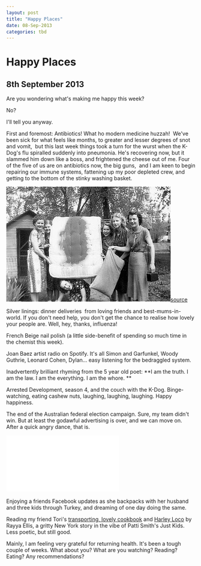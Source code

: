 ```yaml
---
layout: post
title: "Happy Places"
date: 08-Sep-2013
categories: tbd
---
```


# Happy Places

## 8th September 2013

Are you wondering what's making me happy this week?

No?

I'll tell you anyway.

First and foremost: Antibiotics! What ho modern medicine huzzah!  We've been sick for what feels like months,   to greater and lesser degrees of snot and vomit,    but this last week things took a turn for the wurst when the K-Dog's flu spiralled suddenly into pneumonia. He's recovering now,   but it slammed him down like a boss, and frightened the cheese out of me. Four of the five of us are on antibiotics now, the big guns,  and I am keen to begin repairing our immune systems, fattening up my poor depleted crew, and getting to the bottom of the stinky washing basket.

<img class="photo-horiz" src="/images/2013/09/BSvOPmVCMAAjsmQ.jpg" /><a href="https://twitter.com/VintageWTF/status/372618161629036544/photo/1">source</a>

Silver linings: dinner deliveries  from loving friends and best-mums-in-world. If you don't need help, you don't get the chance to realise how lovely your people are. Well, hey, thanks, influenza!

French Beige nail polish (a little side-benefit of spending so much time in the chemist this week).

Joan Baez artist radio on Spotify. It's all Simon and Garfunkel, Woody Guthrie, Leonard Cohen, Dylan... easy listening for the bedraggled system.

Inadvertently brilliant rhyming from the 5 year old poet: **I am the truth. I am the law. I am the everything. I am the whore. **

Arrested Development, season 4, and the couch with the K-Dog. Binge-watching, eating cashew nuts, laughing, laughing, laughing. Happy happiness.

The end of the Australian federal election campaign. Sure, my team didn't win. But at least the godawful advertising is over, and we can move on. After a quick angry dance, that is.

<iframe src="//www.youtube.com/embed/XMjgSkfQPSY" allowfullscreen="" frameborder="0"></iframe>

Enjoying a friends Facebook updates as she backpacks with her husband and three kids through Turkey, and dreaming of one day doing the same.

Reading my friend Tori's <a href="http://www.amazon.com/Suitcase-Spatula-Recipes-Stories-Around/dp/1849753490">transporting, lovely cookbook</a> and <a href="http://www.amazon.com/Harley-Loco-Post-Punk-LowerEast-ebook/dp/B008EKOSDI">Harley Loco</a> by Rayya Ellis, a gritty New York story in the vibe of Patti Smith's Just Kids. Less poetic, but still good.

Mainly, I am feeling very grateful for returning health. It's been a tough couple of weeks. What about you? What are you watching? Reading? Eating? Any recommendations?
